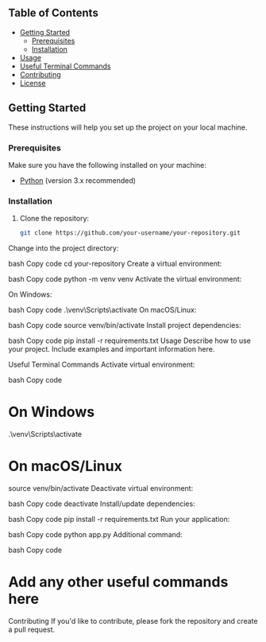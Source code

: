 
## Table of Contents
- [Getting Started](#getting-started)
  - [Prerequisites](#prerequisites)
  - [Installation](#installation)
- [Usage](#usage)
- [Useful Terminal Commands](#useful-terminal-commands)
- [Contributing](#contributing)
- [License](#license)

## Getting Started

These instructions will help you set up the project on your local machine.

### Prerequisites

Make sure you have the following installed on your machine:

- [Python](https://www.python.org/downloads/) (version 3.x recommended)

### Installation

1. Clone the repository:

   ```bash
   git clone https://github.com/your-username/your-repository.git
Change into the project directory:

bash
Copy code
cd your-repository
Create a virtual environment:

bash
Copy code
python -m venv venv
Activate the virtual environment:

On Windows:

bash
Copy code
.\venv\Scripts\activate
On macOS/Linux:

bash
Copy code
source venv/bin/activate
Install project dependencies:

bash
Copy code
pip install -r requirements.txt
Usage
Describe how to use your project. Include examples and important information here.

Useful Terminal Commands
Activate virtual environment:

bash
Copy code
# On Windows
.\venv\Scripts\activate

# On macOS/Linux
source venv/bin/activate
Deactivate virtual environment:

bash
Copy code
deactivate
Install/update dependencies:

bash
Copy code
pip install -r requirements.txt
Run your application:

bash
Copy code
python app.py
Additional command:

bash
Copy code
# Add any other useful commands here
Contributing
If you'd like to contribute, please fork the repository and create a pull request.
